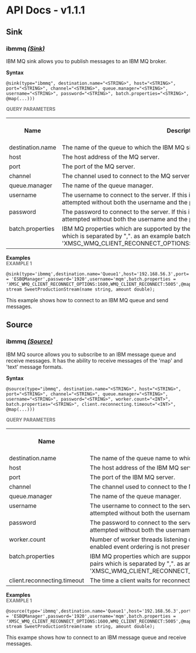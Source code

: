 # API Docs - v1.1.1

## Sink

### ibmmq *<a target="_blank" href="https://wso2.github.io/siddhi/documentation/siddhi-4.0/#sink">(Sink)</a>*

<p style="word-wrap: break-word">IBM MQ sink allows you to publish messages to an IBM MQ broker.</p>

<span id="syntax" class="md-typeset" style="display: block; font-weight: bold;">Syntax</span>
```
@sink(type="ibmmq", destination.name="<STRING>", host="<STRING>", port="<STRING>", channel="<STRING>", queue.manager="<STRING>", username="<STRING>", password="<STRING>", batch.properties="<STRING>", @map(...)))
```

<span id="query-parameters" class="md-typeset" style="display: block; color: rgba(0, 0, 0, 0.54); font-size: 12.8px; font-weight: bold;">QUERY PARAMETERS</span>
<table>
    <tr>
        <th>Name</th>
        <th style="min-width: 20em">Description</th>
        <th>Default Value</th>
        <th>Possible Data Types</th>
        <th>Optional</th>
        <th>Dynamic</th>
    </tr>
    <tr>
        <td style="vertical-align: top">destination.name</td>
        <td style="vertical-align: top; word-wrap: break-word">The name of the queue to which the IBM MQ sink should send events.</td>
        <td style="vertical-align: top"></td>
        <td style="vertical-align: top">STRING</td>
        <td style="vertical-align: top">No</td>
        <td style="vertical-align: top">No</td>
    </tr>
    <tr>
        <td style="vertical-align: top">host</td>
        <td style="vertical-align: top; word-wrap: break-word">The host address of the MQ server.</td>
        <td style="vertical-align: top"></td>
        <td style="vertical-align: top">STRING</td>
        <td style="vertical-align: top">No</td>
        <td style="vertical-align: top">No</td>
    </tr>
    <tr>
        <td style="vertical-align: top">port</td>
        <td style="vertical-align: top; word-wrap: break-word">The port of the MQ server.</td>
        <td style="vertical-align: top"></td>
        <td style="vertical-align: top">STRING</td>
        <td style="vertical-align: top">No</td>
        <td style="vertical-align: top">No</td>
    </tr>
    <tr>
        <td style="vertical-align: top">channel</td>
        <td style="vertical-align: top; word-wrap: break-word">The channel used to connect to the MQ server.</td>
        <td style="vertical-align: top"></td>
        <td style="vertical-align: top">STRING</td>
        <td style="vertical-align: top">No</td>
        <td style="vertical-align: top">No</td>
    </tr>
    <tr>
        <td style="vertical-align: top">queue.manager</td>
        <td style="vertical-align: top; word-wrap: break-word">The name of the queue manager.</td>
        <td style="vertical-align: top"></td>
        <td style="vertical-align: top">STRING</td>
        <td style="vertical-align: top">No</td>
        <td style="vertical-align: top">No</td>
    </tr>
    <tr>
        <td style="vertical-align: top">username</td>
        <td style="vertical-align: top; word-wrap: break-word">The username to connect to the server. If this is not provided, the connection is attempted without both the username and the password.</td>
        <td style="vertical-align: top">null</td>
        <td style="vertical-align: top">STRING</td>
        <td style="vertical-align: top">Yes</td>
        <td style="vertical-align: top">No</td>
    </tr>
    <tr>
        <td style="vertical-align: top">password</td>
        <td style="vertical-align: top; word-wrap: break-word">The password to connect to the server. If this is not provided, the connection is attempted without both the username and the password.</td>
        <td style="vertical-align: top">null</td>
        <td style="vertical-align: top">STRING</td>
        <td style="vertical-align: top">Yes</td>
        <td style="vertical-align: top">No</td>
    </tr>
    <tr>
        <td style="vertical-align: top">batch.properties</td>
        <td style="vertical-align: top; word-wrap: break-word">IBM MQ properties which are supported by the client can be provided as key value pairs which is separated by ",". as an example batch.properties = 'XMSC_WMQ_CLIENT_RECONNECT_OPTIONS:1600,WMQ_CLIENT_RECONNECT:5005'.</td>
        <td style="vertical-align: top">null</td>
        <td style="vertical-align: top">STRING</td>
        <td style="vertical-align: top">Yes</td>
        <td style="vertical-align: top">No</td>
    </tr>
</table>

<span id="examples" class="md-typeset" style="display: block; font-weight: bold;">Examples</span>
<span id="example-1" class="md-typeset" style="display: block; color: rgba(0, 0, 0, 0.54); font-size: 12.8px; font-weight: bold;">EXAMPLE 1</span>
```
@sink(type='ibmmq',destination.name='Queue1',host='192.168.56.3',port='1414',channel='Channel1',queue.manager = 'ESBQManager',password='1920',username='mqm',batch.properties = 'XMSC_WMQ_CLIENT_RECONNECT_OPTIONS:1600,WMQ_CLIENT_RECONNECT:5005',@map(type='text'))define stream SweetProductionStream(name string, amount double);
```
<p style="word-wrap: break-word">This example shows how to connect to an IBM MQ queue and send messages.</p>

## Source

### ibmmq *<a target="_blank" href="https://wso2.github.io/siddhi/documentation/siddhi-4.0/#source">(Source)</a>*

<p style="word-wrap: break-word">IBM MQ source allows you to subscribe to an IBM message queue and receive messages. It has the ability to receive messages of the 'map' and 'text' message formats.</p>

<span id="syntax" class="md-typeset" style="display: block; font-weight: bold;">Syntax</span>
```
@source(type="ibmmq", destination.name="<STRING>", host="<STRING>", port="<STRING>", channel="<STRING>", queue.manager="<STRING>", username="<STRING>", password="<STRING>", worker.count="<INT>", batch.properties="<STRING>", client.reconnecting.timeout="<INT>", @map(...)))
```

<span id="query-parameters" class="md-typeset" style="display: block; color: rgba(0, 0, 0, 0.54); font-size: 12.8px; font-weight: bold;">QUERY PARAMETERS</span>
<table>
    <tr>
        <th>Name</th>
        <th style="min-width: 20em">Description</th>
        <th>Default Value</th>
        <th>Possible Data Types</th>
        <th>Optional</th>
        <th>Dynamic</th>
    </tr>
    <tr>
        <td style="vertical-align: top">destination.name</td>
        <td style="vertical-align: top; word-wrap: break-word">The name of the queue name to which the IBM MQ source should subscribe.</td>
        <td style="vertical-align: top"></td>
        <td style="vertical-align: top">STRING</td>
        <td style="vertical-align: top">No</td>
        <td style="vertical-align: top">No</td>
    </tr>
    <tr>
        <td style="vertical-align: top">host</td>
        <td style="vertical-align: top; word-wrap: break-word">The host address of the IBM MQ server.</td>
        <td style="vertical-align: top"></td>
        <td style="vertical-align: top">STRING</td>
        <td style="vertical-align: top">No</td>
        <td style="vertical-align: top">No</td>
    </tr>
    <tr>
        <td style="vertical-align: top">port</td>
        <td style="vertical-align: top; word-wrap: break-word">The port of the IBM MQ server.</td>
        <td style="vertical-align: top"></td>
        <td style="vertical-align: top">STRING</td>
        <td style="vertical-align: top">No</td>
        <td style="vertical-align: top">No</td>
    </tr>
    <tr>
        <td style="vertical-align: top">channel</td>
        <td style="vertical-align: top; word-wrap: break-word">The channel used to connect to the MQ server.</td>
        <td style="vertical-align: top"></td>
        <td style="vertical-align: top">STRING</td>
        <td style="vertical-align: top">No</td>
        <td style="vertical-align: top">No</td>
    </tr>
    <tr>
        <td style="vertical-align: top">queue.manager</td>
        <td style="vertical-align: top; word-wrap: break-word">The name of the queue manager.</td>
        <td style="vertical-align: top"></td>
        <td style="vertical-align: top">STRING</td>
        <td style="vertical-align: top">No</td>
        <td style="vertical-align: top">No</td>
    </tr>
    <tr>
        <td style="vertical-align: top">username</td>
        <td style="vertical-align: top; word-wrap: break-word">The username to connect to the server. If this is not provided, the connection is attempted without both the username and the password.</td>
        <td style="vertical-align: top">null</td>
        <td style="vertical-align: top">STRING</td>
        <td style="vertical-align: top">Yes</td>
        <td style="vertical-align: top">No</td>
    </tr>
    <tr>
        <td style="vertical-align: top">password</td>
        <td style="vertical-align: top; word-wrap: break-word">The password to connect to the server. If this is not provided, the connection is attempted without both the username and the password.</td>
        <td style="vertical-align: top">null</td>
        <td style="vertical-align: top">STRING</td>
        <td style="vertical-align: top">Yes</td>
        <td style="vertical-align: top">No</td>
    </tr>
    <tr>
        <td style="vertical-align: top">worker.count</td>
        <td style="vertical-align: top; word-wrap: break-word">Number of worker threads listening on the given queue. When the multiple workers are enabled event ordering is not preserved.</td>
        <td style="vertical-align: top">1</td>
        <td style="vertical-align: top">INT</td>
        <td style="vertical-align: top">Yes</td>
        <td style="vertical-align: top">No</td>
    </tr>
    <tr>
        <td style="vertical-align: top">batch.properties</td>
        <td style="vertical-align: top; word-wrap: break-word">IBM MQ properties which are supported by the client can be provided as key value pairs which is separated by ",". as an example batch.properties = 'XMSC_WMQ_CLIENT_RECONNECT_OPTIONS:1600,WMQ_CLIENT_RECONNECT:5005' </td>
        <td style="vertical-align: top">null</td>
        <td style="vertical-align: top">STRING</td>
        <td style="vertical-align: top">Yes</td>
        <td style="vertical-align: top">No</td>
    </tr>
    <tr>
        <td style="vertical-align: top">client.reconnecting.timeout</td>
        <td style="vertical-align: top; word-wrap: break-word">The time a client waits for reconnection. The value should be provided in seconds.</td>
        <td style="vertical-align: top">30</td>
        <td style="vertical-align: top">INT</td>
        <td style="vertical-align: top">Yes</td>
        <td style="vertical-align: top">No</td>
    </tr>
</table>

<span id="examples" class="md-typeset" style="display: block; font-weight: bold;">Examples</span>
<span id="example-1" class="md-typeset" style="display: block; color: rgba(0, 0, 0, 0.54); font-size: 12.8px; font-weight: bold;">EXAMPLE 1</span>
```
@source(type='ibmmq',destination.name='Queue1',host='192.168.56.3',port='1414',channel='Channel1',queue.manager = 'ESBQManager',password='1920',username='mqm',batch.properties = 'XMSC_WMQ_CLIENT_RECONNECT_OPTIONS:1600,WMQ_CLIENT_RECONNECT:5005',@map(type='text'))define stream SweetProductionStream(name string, amount double);
```
<p style="word-wrap: break-word">This exampe shows how to connect to an IBM message queue and receive messages.</p>

